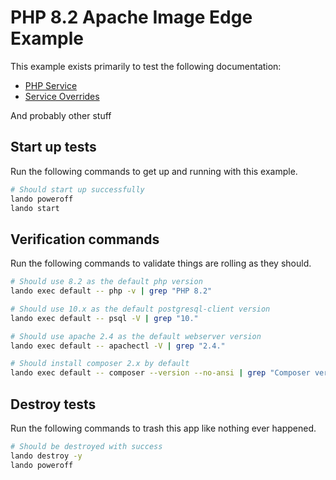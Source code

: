 # PHP 8.2 Apache Image Edge Example

This example exists primarily to test the following documentation:

* [PHP Service](https://docs.lando.dev/config/php.html)
* [Service Overrides](https://docs.lando.dev/config/services.html#advanced)

And probably other stuff

## Start up tests

Run the following commands to get up and running with this example.

```bash
# Should start up successfully
lando poweroff
lando start
```

## Verification commands

Run the following commands to validate things are rolling as they should.

```bash
# Should use 8.2 as the default php version
lando exec default -- php -v | grep "PHP 8.2"

# Should use 10.x as the default postgresql-client version
lando exec default -- psql -V | grep "10."

# Should use apache 2.4 as the default webserver version
lando exec default -- apachectl -V | grep "2.4."

# Should install composer 2.x by default
lando exec default -- composer --version --no-ansi | grep "Composer version 2."
```

## Destroy tests

Run the following commands to trash this app like nothing ever happened.

```bash
# Should be destroyed with success
lando destroy -y
lando poweroff
```
